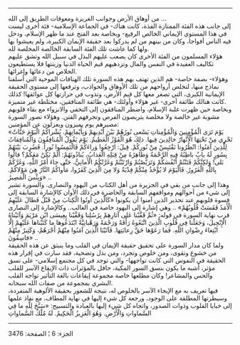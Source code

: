 ------------------------------------------------------------------------

من أوهاق الأرض وجوانب الغريزة ومعوقات الطريق إلى الله ...  
إلى جانب هذه الفئة الممتازة الفذة، كانت هناك- في الجماعة الإسلامية- فئة
أخرى ليست في هذا المستوي الإيماني الخالص الرفيع- وبخاصة بعد الفتح عند ما
ظهر الإسلام، ودخل فيه الناس أفواجا، وكان من بينهم من لم يدركوا بعد حقيقة
الإيمان الكبيرة، ولم يعيشوا بها ولها كما عاشت تلك الفئة السابقة الخالصة
المخلصة لله.  
هؤلاء المسلمون من الفئة الأخرى كان يصعب عليهم البذل في سبيل الله وتشق
عليهم تكاليف العقيدة في النفس والمال وتزدهيهم قيم الحياة الدنيا وزينتها
فلا يستطيعون الخلاص من دعائها وإغرائها.  
وهؤلاء- بصفة خاصة- هم الذين تهتف بهم هذه السورة تلك الهتافات الموحية
التي أسلفنا نماذج منها، لتخلص أرواحهم من تلك الأوهاق والجواذب، وترفعها
إلى مستوى الحقيقة الإيمانية الكبرى، التي تصغر معها كل قيم الأرض، وتذوب
في حرارتها كل عوائقها! كذلك كانت هنالك طائفة أخرى- غير هؤلاء وأولئك- هي
طائفة المنافقين، مختلطة غير متميزة.  
وبخاصة حين ظهرت غلبة الإسلام، واضطر المنافقون إلى التخفي والانزواء مع
بقاء قلوبهم مشوبة غير خالصة ولا مخلصة يتربصون الفرص وتجرفهم الفتن.
وهؤلاء تصور السورة مصيرهم يوم يميزون ويعزلون عن المؤمنين:  
«يَوْمَ تَرَى الْمُؤْمِنِينَ وَالْمُؤْمِناتِ يَسْعى نُورُهُمْ بَيْنَ أَيْدِيهِمْ وَبِأَيْمانِهِمْ. بُشْراكُمُ
الْيَوْمَ جَنَّاتٌ تَجْرِي مِنْ تَحْتِهَا الْأَنْهارُ خالِدِينَ فِيها. ذلِكَ هُوَ الْفَوْزُ الْعَظِيمُ. يَوْمَ
يَقُولُ الْمُنافِقُونَ وَالْمُنافِقاتُ لِلَّذِينَ آمَنُوا: انْظُرُونا نَقْتَبِسْ مِنْ نُورِكُمْ. قِيلَ:
ارْجِعُوا وَراءَكُمْ فَالْتَمِسُوا نُوراً. فَضُرِبَ بَيْنَهُمْ بِسُورٍ لَهُ بابٌ باطِنُهُ فِيهِ الرَّحْمَةُ
وَظاهِرُهُ مِنْ قِبَلِهِ الْعَذابُ، يُنادُونَهُمْ: أَلَمْ نَكُنْ مَعَكُمْ؟ قالُوا بَلى! وَلكِنَّكُمْ فَتَنْتُمْ
أَنْفُسَكُمْ وَتَرَبَّصْتُمْ وَارْتَبْتُمْ وَغَرَّتْكُمُ الْأَمانِيُّ، حَتَّى جاءَ أَمْرُ اللَّهِ، وَغَرَّكُمْ بِاللَّهِ
الْغَرُورُ. فَالْيَوْمَ لا يُؤْخَذُ مِنْكُمْ فِدْيَةٌ وَلا مِنَ الَّذِينَ كَفَرُوا، مَأْواكُمُ النَّارُ هِيَ
مَوْلاكُمْ. وَبِئْسَ الْمَصِيرُ» ..  
وهذا إلى جانب من بقي في الجزيرة من أهل الكتاب من اليهود والنصارى.
والسورة تشير إلى شيء من أحوالهم ومواقفهم السابقة والحاضرة في ذلك الأوان
كالإشارة السابقة إلى قسوة قلوبهم عند تحذير الذين آمنوا أن يكونوا «كَالَّذِينَ
أُوتُوا الْكِتابَ مِنْ قَبْلُ فَطالَ عَلَيْهِمُ الْأَمَدُ فَقَسَتْ قُلُوبُهُمْ» .. وهي إشارة إلى
اليهود خاصة في الغالب.. وكالإشارة إلى النصارى قرب نهاية السورة في قوله:
«ثُمَّ قَفَّيْنا عَلى آثارِهِمْ بِرُسُلِنا وَقَفَّيْنا بِعِيسَى ابْنِ مَرْيَمَ وَآتَيْناهُ الْإِنْجِيلَ،
وَجَعَلْنا فِي قُلُوبِ الَّذِينَ اتَّبَعُوهُ رَأْفَةً وَرَحْمَةً وَرَهْبانِيَّةً ابْتَدَعُوها ما كَتَبْناها
عَلَيْهِمْ إِلَّا ابْتِغاءَ رِضْوانِ اللَّهِ. فَما رَعَوْها حَقَّ رِعايَتِها. فَآتَيْنَا الَّذِينَ آمَنُوا
مِنْهُمْ أَجْرَهُمْ، وَكَثِيرٌ مِنْهُمْ فاسِقُونَ» ..  
ولما كان مدار السورة على تحقيق حقيقة الإيمان في القلب وما ينبثق عن هذه
الحقيقة من خشوع وتقوى، ومن خلوص وتجرد، ومن بذل وتضحية، فقد سارت في إقرار
هذه الحقيقة في النفوس التي كانت تواجهها- والتي توجد في كل مجتمع إسلامي-
على نسق مؤثر، أشبه ما يكون بنسق السور المكية، حافل بالمؤثرات ذات الإيقاع
الآسر للقلب والحس والمشاعر! وكان مطلعها خاصة مجموعة إيقاعات بالغة
التأثير تواجه القلب البشري بمجموعة من صفات الله سبحانه.  
فيها تعريف به مع الإيحاء الآسر بالخلوص له، نتيجة للشعور بحقيقة الألوهية
المتفردة، وسيطرتها المطلقة على الوجود، ورجعة كل شيء إليها في نهاية
المطاف، مع نفاذ علمها إلى خبايا القلوب وذوات الصدور، واتجاه كل شيء إليها
بالعبادة والتسبيح: «سَبَّحَ لِلَّهِ ما فِي السَّماواتِ وَالْأَرْضِ. وَهُوَ الْعَزِيزُ الْحَكِيمُ. لَهُ
مُلْكُ السَّماواتِ

------------------------------------------------------------------------

الجزء: 6 ¦ الصفحة: 3476
